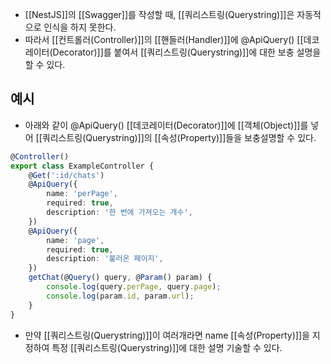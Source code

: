 - [[NestJS]]의 [[Swagger]]를 작성할 때, [[쿼리스트링(Querystring)]]은 자동적으로 인식을 하지 못한다.
- 따라서 [[컨트롤러(Controller)]]의 [[핸들러(Handler)]]에 @ApiQuery() [[데코레이터(Decorator)]]를 붙여서 [[쿼리스트링(Querystring)]]에 대한 보충 설명을 할 수 있다.


## 예시

- 아래와 같이 @ApiQuery() [[데코레이터(Decorator)]]에 [[객체(Object)]]를 넣어 [[쿼리스트링(Querystring)]]의 [[속성(Property)]]들을 보충설명할 수 있다.

```ts
@Controller()  
export class ExampleController {  
	@Get(':id/chats')  
	@ApiQuery({  
	    name: 'perPage',  
	    required: true,  
	    description: '한 번에 가져오는 개수',  
	})  
	@ApiQuery({  
	    name: 'page',  
	    required: true,  
	    description: '불러온 페이지',  
	})  
	getChat(@Query() query, @Param() param) {  
	    console.log(query.perPage, query.page);  
	    console.log(param.id, param.url);  
	}
}
```

- 만약 [[쿼리스트링(Querystring)]]이 여러개라면 name [[속성(Property)]]을 지정하여 특정 [[쿼리스트링(Querystring)]]에 대한 설명 기술할 수 있다.